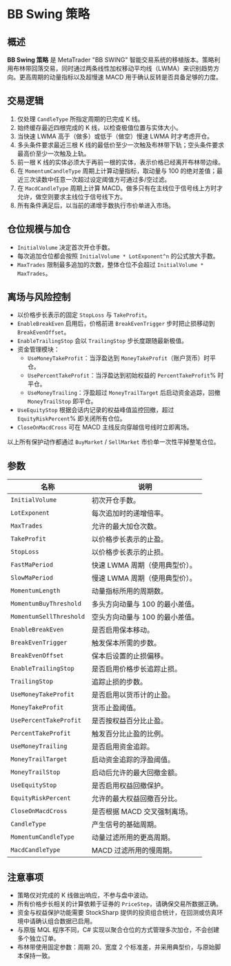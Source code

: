 # BB Swing 策略

## 概述

**BB Swing 策略** 是 MetaTrader "BB SWING" 智能交易系统的移植版本。策略利用布林带回落交易，同时通过两条线性加权移动平均线（LWMA）来识别趋势方向。更高周期的动量指标以及超慢速 MACD 用于确认反转是否具备足够的力度。

## 交易逻辑

1. 仅处理 `CandleType` 所指定周期的已完成 K 线。
2. 始终缓存最近四根完成的 K 线，以检查极值位置与实体大小。
3. 当快速 LWMA 高于（做多）或低于（做空）慢速 LWMA 时才考虑开仓。
4. 多头条件要求最近三根 K 线的最低价至少一次触及布林带下轨；空头条件要求最高价至少一次触及上轨。
5. 前一根 K 线的实体必须大于再前一根的实体，表示价格已经离开布林带边缘。
6. 在 `MomentumCandleType` 周期上计算动量指标，取动量与 100 的绝对差值；最近三次读数中任意一次超过设定阈值方可通过多/空过滤。
7. 在 `MacdCandleType` 周期上计算 MACD。做多只有在主线位于信号线上方时才允许，做空则要求主线位于信号线下方。
8. 所有条件满足后，以当前的递增手数执行市价单进入市场。

## 仓位规模与加仓

- `InitialVolume` 决定首次开仓手数。
- 每次追加仓位都会按照 `InitialVolume * LotExponent^n` 的公式放大手数。
- `MaxTrades` 限制最多追加的次数，整体仓位不会超过 `InitialVolume * MaxTrades`。

## 离场与风险控制

- 以价格步长表示的固定 `StopLoss` 与 `TakeProfit`。
- `EnableBreakEven` 启用后，价格前进 `BreakEvenTrigger` 步时把止损移动到 `BreakEvenOffset`。
- `EnableTrailingStop` 会以 `TrailingStop` 步长度跟随最新极值。
- 资金管理模块：
  - `UseMoneyTakeProfit`：当浮盈达到 `MoneyTakeProfit`（账户货币）时平仓。
  - `UsePercentTakeProfit`：当浮盈达到初始权益的 `PercentTakeProfit`% 时平仓。
  - `UseMoneyTrailing`：浮盈超过 `MoneyTrailTarget` 后启动资金追踪，回撤 `MoneyTrailStop` 即平仓。
- `UseEquityStop` 根据会话内记录的权益峰值监控回撤，超过 `EquityRiskPercent`% 即关闭所有仓位。
- `CloseOnMacdCross` 可在 MACD 主线反向穿越信号线时立即离场。

以上所有保护动作都通过 `BuyMarket` / `SellMarket` 市价单一次性平掉整笔仓位。

## 参数

| 名称 | 说明 |
|------|------|
| `InitialVolume` | 初次开仓手数。 |
| `LotExponent` | 每次追加时的递增倍率。 |
| `MaxTrades` | 允许的最大加仓次数。 |
| `TakeProfit` | 以价格步长表示的止盈。 |
| `StopLoss` | 以价格步长表示的止损。 |
| `FastMaPeriod` | 快速 LWMA 周期（使用典型价）。 |
| `SlowMaPeriod` | 慢速 LWMA 周期（使用典型价）。 |
| `MomentumLength` | 动量指标所用的周期数。 |
| `MomentumBuyThreshold` | 多头方向动量与 100 的最小差值。 |
| `MomentumSellThreshold` | 空头方向动量与 100 的最小差值。 |
| `EnableBreakEven` | 是否启用保本移动。 |
| `BreakEvenTrigger` | 触发保本所需的步数。 |
| `BreakEvenOffset` | 保本后设置的止损偏移。 |
| `EnableTrailingStop` | 是否启用价格步长追踪止损。 |
| `TrailingStop` | 追踪止损的步数。 |
| `UseMoneyTakeProfit` | 是否启用以货币计的止盈。 |
| `MoneyTakeProfit` | 货币止盈阈值。 |
| `UsePercentTakeProfit` | 是否按权益百分比止盈。 |
| `PercentTakeProfit` | 触发百分比止盈的比例。 |
| `UseMoneyTrailing` | 是否启用资金追踪。 |
| `MoneyTrailTarget` | 启动资金追踪的浮盈阈值。 |
| `MoneyTrailStop` | 启动后允许的最大回撤金额。 |
| `UseEquityStop` | 是否启用权益回撤保护。 |
| `EquityRiskPercent` | 允许的最大权益回撤百分比。 |
| `CloseOnMacdCross` | 是否根据 MACD 交叉强制离场。 |
| `CandleType` | 产生信号的基础周期。 |
| `MomentumCandleType` | 动量过滤所用的更高周期。 |
| `MacdCandleType` | MACD 过滤所用的慢周期。 |

## 注意事项

- 策略仅对完成的 K 线做出响应，不参与盘中波动。
- 所有价格步长相关的计算依赖于证券的 `PriceStep`，请确保交易所数据正确。
- 资金与权益保护功能需要 StockSharp 提供的投资组合统计，在回测或仿真环境中请确认组合数据已启用。
- 与原版 MQL 程序不同，C# 实现以聚合仓位的方式管理多次加仓，不会创建多个独立订单。
- 布林带使用固定参数：周期 20、宽度 2 个标准差，并采用典型价，与原始脚本保持一致。
